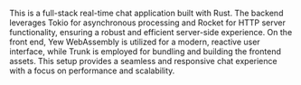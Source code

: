 This is a full-stack real-time chat application built with Rust. The backend leverages Tokio for asynchronous processing and Rocket for HTTP server functionality, ensuring a robust and efficient server-side experience. On the front end, Yew WebAssembly is utilized for a modern, reactive user interface, while Trunk is employed for bundling and building the frontend assets. This setup provides a seamless and responsive chat experience with a focus on performance and scalability.
